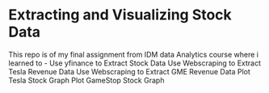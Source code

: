 # Extracting and Visualizing Stock Data
This repo is of my final assignment from IDM data Analytics course where i learned to -
Use yfinance to Extract Stock Data
Use Webscraping to Extract Tesla Revenue Data
Use Webscraping to Extract GME Revenue Data
Plot Tesla Stock Graph
Plot GameStop Stock Graph

